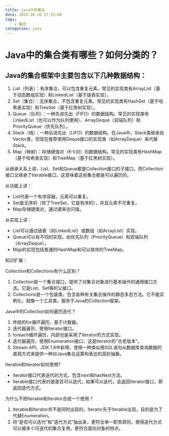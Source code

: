 ```yaml
---
title: java中的集合 
date: 2024-10-10 17:33:00
tags:
	- 集合
categories: java
---
```


# Java中的集合类有哪些？如何分类的？

## Java的集合框架中主要包含以下几种数据结构：
1. List（列表）：有序集合，可以包含重复元素。常见的实现类有ArrayList（基于动态数组实现）和LinkedList（基于链表实现）。
2. Set（集合）：无序集合，不包含重复元素。常见的实现类有HashSet（基于哈希表实现）和TreeSet（基于红黑树实现）。
3. Queue（队列）：一种先进先出（FIFO）的数据结构。常见的实现类有LinkedList（也可以作为队列使用）、ArrayDeque（双端队列）和PriorityQueue（优先队列）。
4. Stack（栈）：一种后进先出（LIFO）的数据结构。在Java中，Stack类继承自Vector类，但现在推荐使用Deque接口的实现类（如ArrayDeque）来代替Stack。
5. Map（映射）：存储键值对（K-V对）的数据结构。常见的实现类有HashMap（基于哈希表实现）和TreeMap（基于红黑树实现）。

从继承关系上讲，List、Set和Queue都是Collection接口的子接口，而Collection接口又继承了Iterable接口。这意味着这些集合都是可以遍历的。

从功能上讲：
- List代表一个有序容器，元素可以重复。
- Set是无序的（除了TreeSet，它是有序的），并且元素不可重复。
- Map存储键值对，通过键来访问值。

从实现上讲：
- List可以通过链表（如LinkedList）或数组（如ArrayList）实现。
- Queue可以有不同的实现，如优先队列（PriorityQueue）和双端队列（ArrayDeque）。
- Map的实现包括普通的HashMap和可以排序的TreeMap。

知识扩展：

Collection和Collections有什么区别？
1. Collection是一个集合接口，提供了对集合对象进行基本操作的通用接口方法。它是List、Set等的父接口。
2. Collections是一个包装类，包含各种有关集合操作的静态多态方法。它不能实例化，就像一个工具类，服务于Java的Collection框架。

Java中的Collection如何遍历迭代？
1. 传统的for循环遍历，基于计数器。
2. 迭代器遍历，使用Iterator接口。
3. foreach循环遍历，内部也是采用了Iterator的方式实现。
4. 迭代器遍历，使用Enumeration接口，这是Iterator的“古老版本”。
5. Stream API，JDK 1.8中新增，使用一种类似用SQL语句从数据库查询数据的直观方式来提供一种对Java集合运算和表达的高阶抽象。

Iterable和Iterator如何使用?
- Iterator接口代表迭代的方式，包含next和hasNext方法。
- Iterable接口代表的是是否可以迭代，如果可以迭代，会返回Iterator接口，即返回迭代方式。

为什么不把Iterable和Iterator合成一个使用？
1. Iterable和Iterator并不是同时出现的，Iterator先于Iterable出现，目的是为了代替Enumeration。
2. 将“是否可以迭代”和“迭代方式”抽出来，更符合单一职责原则，使得迭代方式可以被多个可迭代的集合复用，更符合面向对象的特点。